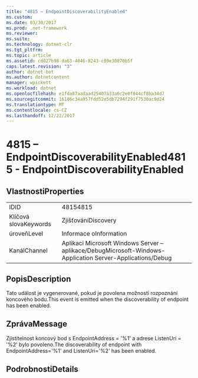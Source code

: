 ```yaml
---
title: "4815 – EndpointDiscoverabilityEnabled"
ms.custom: 
ms.date: 03/30/2017
ms.prod: .net-framework
ms.reviewer: 
ms.suite: 
ms.technology: dotnet-clr
ms.tgt_pltfrm: 
ms.topic: article
ms.assetid: cd027b98-da63-4046-8243-c09e30870b5f
caps.latest.revision: "3"
author: dotnet-bot
ms.author: dotnetcontent
manager: wpickett
ms.workload: dotnet
ms.openlocfilehash: e1fda87aadaad25407a33a6c2e0f844cf8ba34d7
ms.sourcegitcommit: 16186c34a957fdd52e5db7294f291f7530ac9d24
ms.translationtype: MT
ms.contentlocale: cs-CZ
ms.lasthandoff: 12/22/2017
---
```

# <a name="4815---endpointdiscoverabilityenabled"></a><span data-ttu-id="8b14e-102">4815 – EndpointDiscoverabilityEnabled</span><span class="sxs-lookup"><span data-stu-id="8b14e-102">4815 - EndpointDiscoverabilityEnabled</span></span>
## <a name="properties"></a><span data-ttu-id="8b14e-103">Vlastnosti</span><span class="sxs-lookup"><span data-stu-id="8b14e-103">Properties</span></span>  
  
|||  
|-|-|  
|<span data-ttu-id="8b14e-104">ID</span><span class="sxs-lookup"><span data-stu-id="8b14e-104">ID</span></span>|<span data-ttu-id="8b14e-105">4815</span><span class="sxs-lookup"><span data-stu-id="8b14e-105">4815</span></span>|  
|<span data-ttu-id="8b14e-106">Klíčová slova</span><span class="sxs-lookup"><span data-stu-id="8b14e-106">Keywords</span></span>|<span data-ttu-id="8b14e-107">Zjišťování</span><span class="sxs-lookup"><span data-stu-id="8b14e-107">Discovery</span></span>|  
|<span data-ttu-id="8b14e-108">úroveň</span><span class="sxs-lookup"><span data-stu-id="8b14e-108">Level</span></span>|<span data-ttu-id="8b14e-109">Informace o</span><span class="sxs-lookup"><span data-stu-id="8b14e-109">Information</span></span>|  
|<span data-ttu-id="8b14e-110">Kanál</span><span class="sxs-lookup"><span data-stu-id="8b14e-110">Channel</span></span>|<span data-ttu-id="8b14e-111">Aplikaci Microsoft Windows Server – aplikace/Debug</span><span class="sxs-lookup"><span data-stu-id="8b14e-111">Microsoft-Windows-Application Server-Applications/Debug</span></span>|  
  
## <a name="description"></a><span data-ttu-id="8b14e-112">Popis</span><span class="sxs-lookup"><span data-stu-id="8b14e-112">Description</span></span>  
 <span data-ttu-id="8b14e-113">Tato událost je vygenerované, pokud je povolena možnosti rozpoznání koncového bodu.</span><span class="sxs-lookup"><span data-stu-id="8b14e-113">This event is emitted when the discoverability of endpoint has been enabled.</span></span>  
  
## <a name="message"></a><span data-ttu-id="8b14e-114">Zpráva</span><span class="sxs-lookup"><span data-stu-id="8b14e-114">Message</span></span>  
 <span data-ttu-id="8b14e-115">Zjistitelnost koncový bod s EndpointAddress = '%1' a adrese ListenUri = '%2' bylo povoleno.</span><span class="sxs-lookup"><span data-stu-id="8b14e-115">The discoverability of endpoint with EndpointAddress='%1' and ListenUri='%2' has been enabled.</span></span>  
  
## <a name="details"></a><span data-ttu-id="8b14e-116">Podrobnosti</span><span class="sxs-lookup"><span data-stu-id="8b14e-116">Details</span></span>
